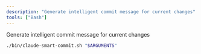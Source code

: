 ```yaml
---
description: "Generate intelligent commit message for current changes"
tools: ["Bash"]
---
```


Generate intelligent commit message for current changes

```bash
./bin/claude-smart-commit.sh "$ARGUMENTS"
```